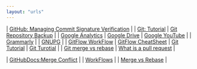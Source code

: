 ```yaml
---
layout: "urls"
---
```


| [GitHub: Managing Commit Signature Verification](https://docs.github.com/en/github/authenticating-to-github/managing-commit-signature-verification) | 
| [Git: Tutorial](https://backlog.com/git-tutorial/) | [Git Repository Backup](https://git-memo.readthedocs.io/en/latest/repository_backup.html) |
| [Google Analytics](https://analytics.google.com/) | [Google Drive](https://drive.google.com/) | [Google YouTube](https://www.youtube.com/) |
| [Grammarly](https://grammarly.com/) |
| [GNUPG](https://gnupg.org/) |
| [GitFlow WorkFlow](https://www.atlassian.com/git/tutorials/comparing-workflows/gitflow-workflow) | [GitFlow CheatSheet](http://danielkummer.github.io/git-flow-cheatsheet/) | [Git Tutorial](https://www.youtube.com/playlist?list=PLjQo0sojbbxVHcVN4h9DMu6U6spKk21uP) | [Git Turotial](https://www.youtube.com/playlist?list=PLeo1K3hjS3usJuxZZUBdjAcilgfQHkRzW) |
| [Git merge vs rebase](https://youtu.be/CRlGDDprdOQ) | [What is a pull request](https://www.youtube.com/watch?v=For9VtrQx58) |

| [GitHubDocs:Merge Conflict](https://docs.github.com/en/free-pro-team@latest/github/collaborating-with-issues-and-pull-requests/resolving-a-merge-conflict-using-the-command-line) |
| [WorkFlows](https://www.atlassian.com/git/tutorials/comparing-workflows) |
| [Merge vs Rebase](https://www.atlassian.com/git/tutorials/merging-vs-rebasing) |

